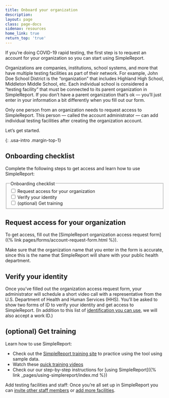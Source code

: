 ```yaml
---
title: Onboard your organization
description:
layout: page
class: page-docs
sidenav: resources
home_link: true
return_top: 'true'
---
```


If you’re doing COVID-19 rapid testing, the first step is to request an account for your organization so you can start using SimpleReport.

Organizations are companies, institutions, school systems, and more that have multiple testing facilities as part of their network. For example, John Doe School District is the “organization” that includes Highland High School, Middleton Middle School, etc. Each individual school is considered a “testing facility” that must be connected to its parent organization in SimpleReport. If you don’t have a parent organization that’s ok —  you’ll just enter in your information a bit differently when you fill out our form.

Only one person from an organization needs to request access to SimpleReport. This person —  called the account administrator — can add individual testing facilities after creating the organization account.

Let’s get started.

{: .usa-intro .margin-top-1}

## Onboarding checklist
Complete the following steps to get access and learn how to use SimpleReport:

<fieldset class="usa-fieldset">
  <legend class="usa-legend usa-sr-only">Onboarding checklist</legend>
  <div class="usa-checkbox">
    <input class="usa-checkbox__input" id="access" type="checkbox" name="access" value="access">
    <label class="usa-checkbox__label" for="access">Request access for your organization</label>
  </div>
  <div class="usa-checkbox">
    <input class="usa-checkbox__input" id="identity" type="checkbox" name="identity" value="identity">
    <label class="usa-checkbox__label" for="identity">Verify your identity</label>
  </div>
  <div class="usa-checkbox">
    <input class="usa-checkbox__input" id="training" type="checkbox" name="training" value="training">
    <label class="usa-checkbox__label" for="training">(optional) Get training</label>
  </div>
</fieldset>

## Request access for your organization
To get access, fill out the [SimpleReport organization access request form]({% link pages/forms/account-request-form.html %}).

Make sure that the organization name that you enter in the form is accurate, since this is the name that SimpleReport will share with your public health department.

## Verify your identity
Once you’ve filled out the organization access request form, your administrator will schedule a short video call with a representative from the U.S. Department of Health and Human Services (HHS). You’ll be asked to show two forms of ID to verify your identity and get access to SimpleReport. (In addition to this list of [identification you can use](https://www.uscis.gov/i-9-central/form-i-9-resources/handbook-for-employers-m-274/120-acceptable-documents-for-verifying-employment-authorization-and-identity), we will also accept a work ID.)

## (optional) Get training
Learn how to use SimpleReport:
- Check out the <a href="https://training.simplereport.gov/app">SimpleReport training site</a> to practice using the tool using sample data.
- Watch these [quick training videos](https://www.youtube.com/playlist?list=PL3U3nqqPGhab0sys3ombZmwOplRYlBOBF)
- Check our our step-by-step instructions for [using SimpleReport]({% link _pages/using-simplereport/index.md %})

<div class="usa-alert usa-alert--info">
  <div class="usa-alert__body">
    <p class="usa-alert__text"> Add testing facilities and staff: Once you’re all set up in SimpleReport you can <a href="https://simplereport.gov/using-simplereport/manage-users/invite-new-users/">invite other staff members</a> or <a href="https://simplereport.gov/using-simplereport/manage-facility-info/add-a-facility/">add more facilities</a>.</p>
  </div>
</div>
